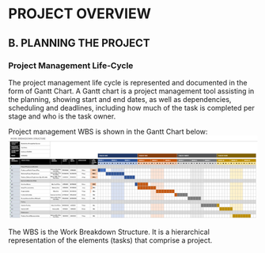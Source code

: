 # PROJECT OVERVIEW
## B. PLANNING THE PROJECT
### Project Management Life-Cycle
The project management life cycle is represented and documented in the form of Gantt Chart. A Gantt chart is a project management tool assisting in the planning, showing start and end dates, as well as dependencies, scheduling and deadlines, including how much of the task is completed per stage and who is the task owner.

Project management WBS is shown in the Gantt Chart below:
![](assets/WBS_old.PNG)

The WBS is the Work Breakdown Structure. It is a hierarchical representation of the elements (tasks) that comprise a project.
